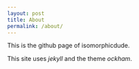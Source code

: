 ```yaml
---
layout: post
title: About
permalink: /about/
---
```


This is the github page of isomorphicdude.  

This site uses *jekyll* and the theme *ockham*.
